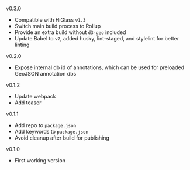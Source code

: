 v0.3.0

- Compatible with HiGlass `v1.3`
- Switch main build process to Rollup
- Provide an extra build without `d3-geo` included
- Update Babel to `v7`, added husky, lint-staged, and stylelint for better linting

v0.2.0

- Expose internal db id of annotations, which can be used for preloaded GeoJSON annotation dbs

v0.1.2

- Update webpack
- Add teaser

v0.1.1

- Add repo to `package.json`
- Add keywords to `package.json`
- Avoid cleanup after build for publishing

v0.1.0

- First working version
